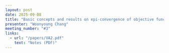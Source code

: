 ```yaml
---
layout: post
date: 2025-09-08
title: "Basic concepts and results on epi-convergence of objective functions (with constraints) and set-convergence of argmin sets, along with their statistical applications"
presenter: "Woonyoung Chang"
meeting_number: "#3"
links:
  - url: "/papers/VA2.pdf"
    text: "Notes (PDF)"
---
```

